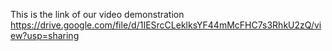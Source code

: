 This is the link of our video demonstration    
https://drive.google.com/file/d/1IESrcCLeklksYF44mMcFHC7s3RhkU2zQ/view?usp=sharing
